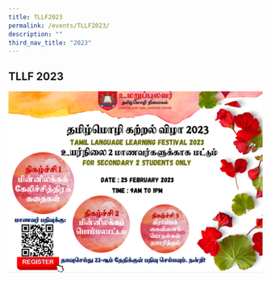 ```yaml
---
title: TLLF2023
permalink: /events/TLLF2023/
description: ""
third_nav_title: "2023"
---
```

## TLLF 2023
<a href="https://form.gov.sg/63e9db5cbeaeb100127a239d">
<img alt="" src="/images/Sec2_TLLF_23.png">